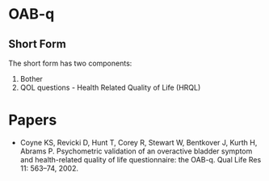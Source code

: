 # OAB-q #

## Short Form ##
The short form has two components:
1. Bother
2. QOL questions - Health Related Quality of Life (HRQL)

# Papers #

- Coyne KS, Revicki D, Hunt T, Corey R, Stewart W, Bentkover J, Kurth H, Abrams P. Psychometric validation of an overactive bladder symptom and health-related quality of life questionnaire: the OAB-q. Qual Life Res 11: 563–74, 2002.